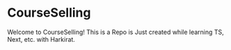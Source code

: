 # CourseSelling

Welcome to CourseSelling! 
This is a Repo is Just created while learning TS, Next, etc. with Harkirat.